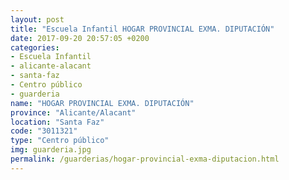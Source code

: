 ```yaml
---
layout: post
title: "Escuela Infantil HOGAR PROVINCIAL EXMA. DIPUTACIÓN"
date: 2017-09-20 20:57:05 +0200
categories:
- Escuela Infantil
- alicante-alacant
- santa-faz
- Centro público
- guarderia
name: "HOGAR PROVINCIAL EXMA. DIPUTACIÓN"
province: "Alicante/Alacant"
location: "Santa Faz"
code: "3011321"
type: "Centro público"
img: guarderia.jpg
permalink: /guarderias/hogar-provincial-exma-diputacion.html
---
```

